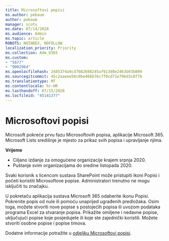 ```yaml
---
title: Microsoftovi popisi
ms.author: pebaum
author: pebaum
manager: scotv
ms.date: 07/14/2020
ms.audience: Admin
ms.topic: article
ROBOTS: NOINDEX, NOFOLLOW
localization_priority: Priority
ms.collection: Adm_O365
ms.custom:
- "5677"
- "9002964"
ms.openlocfilehash: 2485374a9cd7082698245af913d0e2463b03b809
ms.sourcegitcommit: 45c2aaeee58c0be466b76c7f0cd71e796d3c8f76
ms.translationtype: MT
ms.contentlocale: hr-HR
ms.lasthandoff: 07/15/2020
ms.locfileid: "45141377"
---
```

# <a name="microsoft-lists"></a>Microsoftovi popisi

Microsoft pokreće prvu fazu Microsoftovih popisa, aplikacije Microsoft 365. Microsoft Lists središnje je mjesto za prikaz svih popisa i upravljanje njima.  
  
**Vrijeme**  

- Ciljano izdanje za omogućene organizacije krajem srpnja 2020.
- Puštanje svim organizacijama do sredine listopada 2020.

Svaki korisnik s licencom sustava SharePoint može pristupiti ikoni Popisi i početi koristiti Microsoftove popise. Administratori trenutno ne mogu isključiti tu značajku.
 
U pokretaču aplikacija sustava Microsoft 365 odaberite ikonu Popisi. Pokrenite popis od nule ili pomoću unaprijed ugrađenih predložaka. Osim toga, možete stvoriti nove popise s postojećih popisa ili uvozom podataka programa Excel za stvaranje popisa. Prikažite omiljene i nedavne popise, uključujući popise koje posjedujete ili koje ste zajednički koristili. Možete stvoriti osobne popise i popise timova.  

Dodatne informacije potražite u [odjeljku Microsoftovi popisi](https://aka.ms/microsoftlists).